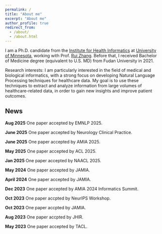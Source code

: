 ```yaml
---
permalink: /
title: "About me"
excerpt: "About me"
author_profile: true
redirect_from: 
  - /about/
  - /about.html
---
```


I am a Ph.D. candidate from the [Institute for Health Informatics](https://healthinformatics.umn.edu/) at [University of Minnesota](https://twin-cities.umn.edu/), working with Prof. [Rui Zhang](https://med.umn.edu/bio/rui-zhang). Before that, I received Bachelor of Medicine degree (equivalent to U.S. MD) from Fudan University in 2021.

Research interests:
I am particularly interested in the field of medical and biological informatics, with a strong focus on developing Natural Language Processing techniques for healthcare data. My goal is to use these techniques to extract and analyze information from large volumes of healthcare-related data, in order to gain new insights and improve patient outcomes.

News
------
 
**Aug 2025** One paper accepted by EMNLP 2025.

**June 2025** One paper accepted by Neurology Clinical Practice.

**June 2025** One paper accepted by AMIA 2025.

**May 2025** One paper accepted by ACL 2025.

**Jan 2025** One paper accepted by NAACL 2025.

**May 2024** One paper accepted by JAMIA.

**April 2024** One paper accepted by JAMIA.

**Dec 2023** One paper accepted by AMIA 2024 Informatics Summit.

**Oct 2023** One paper accpted by NeurIPS Workshop.

**Oct 2023** One paper accpted by JAMIA.

**Aug 2023** One paper accpted by JHIR.

**May 2023** One paper accepted by TACL.




